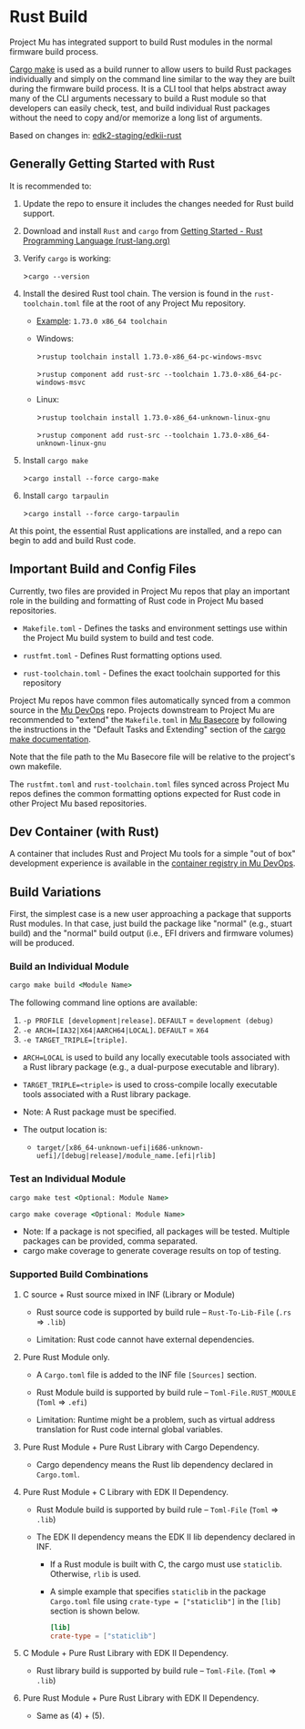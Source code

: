 # Rust Build

Project Mu has integrated support to build Rust modules in the normal firmware build process.

[Cargo make](https://crates.io/crates/cargo-make/) is used as a build runner to allow users to build Rust packages
individually and simply on the command line similar to the way they are built during the firmware build process. It
is a CLI tool that helps abstract away many of the CLI arguments necessary to build a Rust module so that developers
can easily check, test, and build individual Rust packages without the need to copy and/or memorize a long list of
arguments.

Based on changes in: [edk2-staging/edkii-rust](https://github.com/tianocore/edk2-staging/tree/edkii-rust)

## Generally Getting Started with Rust

It is recommended to:

1. Update the repo to ensure it includes the changes needed for Rust build support.

2. Download and install `Rust` and `cargo` from [Getting Started - Rust Programming Language (rust-lang.org)](https://www.rust-lang.org/learn/get-started)

3. Verify `cargo` is working:

   \>`cargo --version`

4. Install the desired Rust tool chain. The version is found in the `rust-toolchain.toml` file at the root of any Project Mu repository.

   - [Example](https://github.com/microsoft/mu_tiano_platforms/blob/main/rust-toolchain.toml): `1.73.0 x86_64 toolchain`

   - Windows:

      \>`rustup toolchain install 1.73.0-x86_64-pc-windows-msvc`

      \>`rustup component add rust-src --toolchain 1.73.0-x86_64-pc-windows-msvc`

   - Linux:

      \>`rustup toolchain install 1.73.0-x86_64-unknown-linux-gnu`

      \>`rustup component add rust-src --toolchain 1.73.0-x86_64-unknown-linux-gnu`

5. Install `cargo make`

   \>`cargo install --force cargo-make`

6. Install `cargo tarpaulin`

   \>`cargo install --force cargo-tarpaulin`

At this point, the essential Rust applications are installed, and a repo can begin to add and build Rust code.

## Important Build and Config Files

Currently, two files are provided in Project Mu repos that play an important role in the building and formatting of
Rust code in Project Mu based repositories.

- `Makefile.toml` - Defines the tasks and environment settings use within the Project Mu build system to build and
  test code.

- `rustfmt.toml` - Defines Rust formatting options used.

- `rust-toolchain.toml` - Defines the exact toolchain supported for this repository

Project Mu repos have common files automatically synced from a common source in the [Mu DevOps](https://github.com/microsoft/mu_devops)
repo. Projects downstream to Project Mu are recommended to "extend" the `Makefile.toml` in [Mu Basecore](https://github.com/microsoft/mu_basecore)
by following the instructions in the "Default Tasks and Extending" section of the
[cargo make documentation](https://sagiegurari.github.io/cargo-make/).

Note that the file path to the Mu Basecore file will be relative to the project's own makefile.

The `rustfmt.toml` and `rust-toolchain.toml` files synced across Project Mu repos defines the common formatting options expected for Rust code in
other Project Mu based repositories.

## Dev Container (with Rust)

A container that includes Rust and Project Mu tools for a simple "out of box" development experience is available
in the [container registry in Mu DevOps](https://github.com/microsoft/mu_devops/pkgs/container/mu_devops%2Fubuntu-22-dev).

## Build Variations

First, the simplest case is a new user approaching a package that supports Rust modules. In that case, just build the
package like "normal" (e.g., stuart build) and the "normal" build output (i.e., EFI drivers and firmware volumes) will
be produced.

### Build an Individual Module

  ```cmd
  cargo make build <Module Name>
  ```

The following command line options are available:

1. `-p PROFILE [development|release]`. `DEFAULT` = `development (debug)`
2. `-e ARCH=[IA32|X64|AARCH64|LOCAL]`. `DEFAULT` = `X64`
3. `-e TARGET_TRIPLE=[triple]`.

- `ARCH=LOCAL` is used to build any locally executable tools associated with a Rust library package (e.g., a
  dual-purpose executable and library).

- `TARGET_TRIPLE=<triple>` is used to cross-compile locally executable tools associated with a Rust library package.

- Note: A Rust package must be specified.
- The output location is:
  - `target/[x86_64-unknown-uefi|i686-unknown-uefi]/[debug|release]/module_name.[efi|rlib]`

### Test an Individual Module

```cmd
cargo make test <Optional: Module Name>
```

```cmd
cargo make coverage <Optional: Module Name>
```

- Note: If a package is not specified, all packages will be tested. Multiple packages can be provided, comma separated.
- cargo make coverage to generate coverage results on top of testing.

### Supported Build Combinations

1. C source + Rust source mixed in INF (Library or Module)
   - Rust source code is supported by build rule – `Rust-To-Lib-File` (`.rs` => `.lib`)

   - Limitation: Rust code cannot have external dependencies.

2. Pure Rust Module only.

   - A `Cargo.toml` file is added to the INF file `[Sources]` section.

   - Rust Module build is supported by build rule – `Toml-File.RUST_MODULE` (`Toml` => `.efi`)

   - Limitation: Runtime might be a problem, such as virtual address translation for Rust code internal global
     variables.

3. Pure Rust Module + Pure Rust Library with Cargo Dependency.

   - Cargo dependency means the Rust lib dependency declared in `Cargo.toml`.

4. Pure Rust Module + C Library with EDK II Dependency.

   - Rust Module build is supported by build rule – `Toml-File` (`Toml` => `.lib`)

   - The EDK II dependency means the EDK II lib dependency declared in INF.

     - If a Rust module is built with C, the cargo must use `staticlib`. Otherwise, `rlib` is used.
     - A simple example that specifies `staticlib` in the package `Cargo.toml` file using `crate-type = ["staticlib"]`
       in the `[lib]` section is shown below.

       ```toml
       [lib]
       crate-type = ["staticlib"]
       ```

5. C Module + Pure Rust Library with EDK II Dependency.

   - Rust library build is supported by build rule – `Toml-File`. (`Toml` => `.lib`)

6. Pure Rust Module + Pure Rust Library with EDK II Dependency.
   - Same as (4) + (5).
